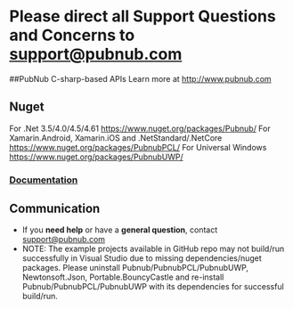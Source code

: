 # Please direct all Support Questions and Concerns to support@pubnub.com

##PubNub C-sharp-based APIs
Learn more at http://www.pubnub.com

## Nuget
For .Net 3.5/4.0/4.5/4.61 https://www.nuget.org/packages/Pubnub/
For Xamarin.Android, Xamarin.iOS and .NetStandard/.NetCore https://www.nuget.org/packages/PubnubPCL/ 
For Universal Windows https://www.nuget.org/packages/PubnubUWP/

### [Documentation](https://www.pubnub.com/docs/c-sharp-dot-net-c-sharp/pubnub-c-sharp-sdk)

## Communication

- If you **need help** or have a **general question**, contact <support@pubnub.com>
- NOTE: The example projects available in GitHub repo may not build/run successfully in Visual Studio due to missing dependencies/nuget packages. Please uninstall Pubnub/PubnubPCL/PubnubUWP, Newtonsoft.Json, Portable.BouncyCastle and re-install Pubnub/PubnubPCL/PubnubUWP with its dependencies for successful build/run.


